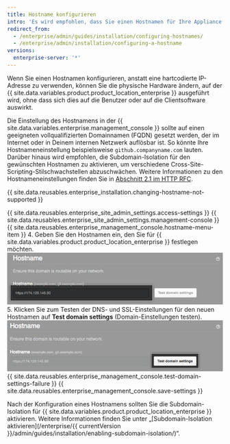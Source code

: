 ```yaml
---
title: Hostname konfigurieren
intro: 'Es wird empfohlen, dass Sie einen Hostnamen für Ihre Appliance festlegen, anstatt eine hartcodierte IP-Adresse zu verwenden.'
redirect_from:
  - /enterprise/admin/guides/installation/configuring-hostnames/
  - /enterprise/admin/installation/configuring-a-hostname
versions:
  enterprise-server: '*'
---
```


Wenn Sie einen Hostnamen konfigurieren, anstatt eine hartcodierte IP-Adresse zu verwenden, können Sie die physische Hardware ändern, auf der {{ site.data.variables.product.product_location_enterprise }} ausgeführt wird, ohne dass sich dies auf die Benutzer oder auf die Clientsoftware auswirkt.

Die Einstellung des Hostnamens in der {{ site.data.variables.enterprise.management_console }} sollte auf einen geeigneten vollqualifizierten Domainnamen (FQDN) gesetzt werden, der im Internet oder in Deinem internen Netzwerk auflösbar ist. So könnte Ihre Hostnameneinstellung beispielsweise `github.companyname.com` lauten. Darüber hinaus wird empfohlen, die Subdomain-Isolation für den gewünschten Hostnamen zu aktivieren, um verschiedene Cross-Site-Scripting-Stilschwachstellen abzuschwächen. Weitere Informationen zu den Hostnameneinstellungen finden Sie in [Abschnitt 2.1 im HTTP RFC](https://tools.ietf.org/html/rfc1123#section-2).

{{ site.data.reusables.enterprise_installation.changing-hostname-not-supported }}

{{ site.data.reusables.enterprise_site_admin_settings.access-settings }}
{{ site.data.reusables.enterprise_site_admin_settings.management-console }}
{{ site.data.reusables.enterprise_management_console.hostname-menu-item }}
4. Geben Sie den Hostnamen ein, den Sie für {{ site.data.variables.product.product_location_enterprise }} festlegen möchten.![Feld zum Festlegen eines Hostnamens](/assets/images/enterprise/management-console/hostname-field.png)
5. Klicken Sie zum Testen der DNS- und SSL-Einstellungen für den neuen Hostnamen auf **Test domain settings** (Domain-Einstellungen testen). ![Schaltfläche zum Testen der Domain-Einstellungen](/assets/images/enterprise/management-console/test-domain-settings.png)
{{ site.data.reusables.enterprise_management_console.test-domain-settings-failure }}
{{ site.data.reusables.enterprise_management_console.save-settings }}

Nach der Konfiguration eines Hostnamens sollten Sie die Subdomain-Isolation für {{ site.data.variables.product.product_location_enterprise }} aktivieren. Weitere Informationen finden Sie unter „[Subdomain-Isolation aktivieren](/enterprise/{{ currentVersion }}/admin/guides/installation/enabling-subdomain-isolation/)“.
